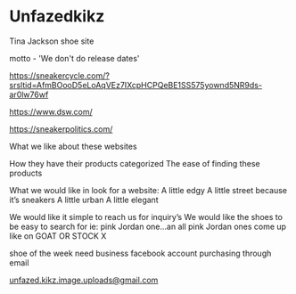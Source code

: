 # Unfazedkikz
Tina Jackson shoe site

motto - 'We don't do release dates'

https://sneakercycle.com/?srsltid=AfmBOooD5eLoAqVEz7IXcpHCPQeBE1SS575yownd5NR9ds-ar0lw76wf

https://www.dsw.com/

https://sneakerpolitics.com/

What we like about these websites

How they have their products categorized
The ease of finding these products

What we would like in look for a website:
A little edgy
A little street because it’s sneakers
A little urban
A little elegant

We would like it simple to reach us for inquiry’s
We would like the shoes to be easy to search for ie: pink Jordan one…an all pink Jordan ones come up like on GOAT OR STOCK X


shoe of the week
need business facebook account
purchasing through email




unfazed.kikz.image.uploads@gmail.com